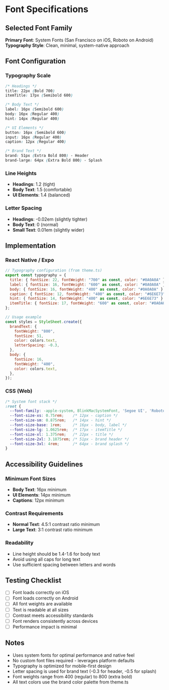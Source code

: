 # Font Specifications

## Selected Font Family
**Primary Font**: System Fonts (San Francisco on iOS, Roboto on Android)
**Typography Style**: Clean, minimal, system-native approach

## Font Configuration

### Typography Scale
```css
/* Headings */
title: 22px (Bold 700)
itemTitle: 17px (Semibold 600)

/* Body Text */
label: 16px (Semibold 600)
body: 16px (Regular 400)
hint: 14px (Regular 400)

/* UI Elements */
button: 16px (Semibold 600)
input: 16px (Regular 400)
caption: 12px (Regular 400)

/* Brand Text */
brand: 51px (Extra Bold 800) - Header
brand-large: 64px (Extra Bold 800) - Splash
```

### Line Heights
- **Headings**: 1.2 (tight)
- **Body Text**: 1.5 (comfortable)
- **UI Elements**: 1.4 (balanced)

### Letter Spacing
- **Headings**: -0.02em (slightly tighter)
- **Body Text**: 0 (normal)
- **Small Text**: 0.01em (slightly wider)

## Implementation

### React Native / Expo
```javascript
// Typography configuration (from theme.ts)
export const typography = {
  title: { fontSize: 22, fontWeight: "700" as const, color: "#0A0A0A" },
  label: { fontSize: 16, fontWeight: "600" as const, color: "#0A0A0A" },
  body: { fontSize: 16, fontWeight: "400" as const, color: "#0A0A0A" },
  caption: { fontSize: 12, fontWeight: "400" as const, color: "#6E6E73" },
  hint: { fontSize: 14, fontWeight: "400" as const, color: "#6E6E73" },
  itemTitle: { fontSize: 17, fontWeight: "600" as const, color: "#0A0A0A" },
};

// Usage example
const styles = StyleSheet.create({
  brandText: {
    fontWeight: "800",
    fontSize: 51,
    color: colors.text,
    letterSpacing: -0.3,
  },
  body: {
    fontSize: 16,
    fontWeight: "400",
    color: colors.text,
  },
});
```

### CSS (Web)
```css
/* System font stack */
:root {
  --font-family: -apple-system, BlinkMacSystemFont, 'Segoe UI', 'Roboto', 'Helvetica Neue', Arial, sans-serif;
  --font-size-xs: 0.75rem;    /* 12px - caption */
  --font-size-sm: 0.875rem;   /* 14px - hint */
  --font-size-base: 1rem;     /* 16px - body, label */
  --font-size-lg: 1.0625rem;  /* 17px - itemTitle */
  --font-size-xl: 1.375rem;   /* 22px - title */
  --font-size-2xl: 3.1875rem; /* 51px - brand header */
  --font-size-3xl: 4rem;      /* 64px - brand splash */
}
```

## Accessibility Guidelines

### Minimum Font Sizes
- **Body Text**: 16px minimum
- **UI Elements**: 14px minimum
- **Captions**: 12px minimum

### Contrast Requirements
- **Normal Text**: 4.5:1 contrast ratio minimum
- **Large Text**: 3:1 contrast ratio minimum

### Readability
- Line height should be 1.4-1.6 for body text
- Avoid using all caps for long text
- Use sufficient spacing between letters and words

## Testing Checklist

- [ ] Font loads correctly on iOS
- [ ] Font loads correctly on Android
- [ ] All font weights are available
- [ ] Text is readable at all sizes
- [ ] Contrast meets accessibility standards
- [ ] Font renders consistently across devices
- [ ] Performance impact is minimal

## Notes

- Uses system fonts for optimal performance and native feel
- No custom font files required - leverages platform defaults
- Typography is optimized for mobile-first design
- Letter spacing is used for brand text (-0.3 for header, -0.5 for splash)
- Font weights range from 400 (regular) to 800 (extra bold)
- All text colors use the brand color palette from theme.ts
